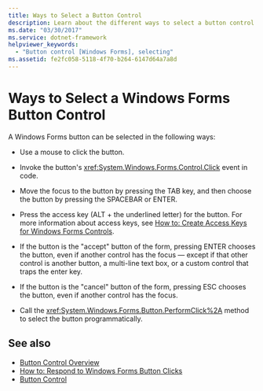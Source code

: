 ```yaml
---
title: Ways to Select a Button Control
description: Learn about the different ways to select a button control such as a mouse click, moving the focus, using the access key and other options.
ms.date: "03/30/2017"
ms.service: dotnet-framework
helpviewer_keywords:
  - "Button control [Windows Forms], selecting"
ms.assetid: fe2fc058-5118-4f70-b264-6147d64a7a8d
---
```

# Ways to Select a Windows Forms Button Control

A Windows Forms button can be selected in the following ways:

- Use a mouse to click the button.

- Invoke the button's <xref:System.Windows.Forms.Control.Click> event in code.

- Move the focus to the button by pressing the TAB key, and then choose the button by pressing the SPACEBAR or ENTER.

- Press the access key (ALT + the underlined letter) for the button. For more information about access keys, see [How to: Create Access Keys for Windows Forms Controls](how-to-create-access-keys.md).

- If the button is the "accept" button of the form, pressing ENTER chooses the button, even if another control has the focus — except if that other control is another button, a multi-line text box, or a custom control that traps the enter key.

- If the button is the "cancel" button of the form, pressing ESC chooses the button, even if another control has the focus.

- Call the <xref:System.Windows.Forms.Button.PerformClick%2A> method to select the button programmatically.

## See also

- [Button Control Overview](button-control-overview-windows-forms.md)
- [How to: Respond to Windows Forms Button Clicks](how-to-respond-to-windows-forms-button-clicks.md)
- [Button Control](button-control-windows-forms.md)
